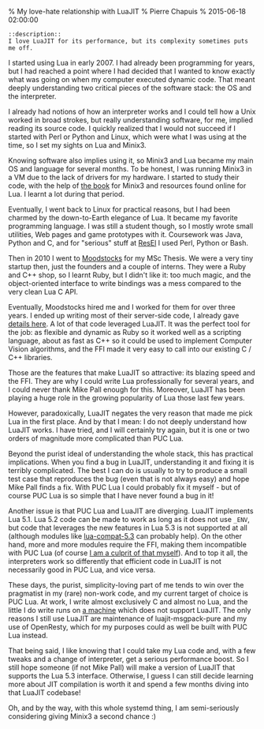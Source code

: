 % My love-hate relationship with LuaJIT
% Pierre Chapuis
% 2015-06-18 02:00:00

    ::description::
    I love LuaJIT for its performance, but its complexity sometimes puts me off.

I started using Lua in early 2007. I had already been programming for years, but I had reached a point where I had decided that I wanted to know exactly what was going on when my computer executed dynamic code. That meant deeply understanding two critical pieces of the software stack: the OS and the interpreter.

I already had notions of how an interpreter works and I could tell how a Unix worked in broad strokes, but really understanding software, for me, implied reading its source code. I quickly realized that I would not succeed if I started with Perl or Python and Linux, which were what I was using at the time, so I set my sights on Lua and Minix3.

Knowing software also implies using it, so Minix3 and Lua became my main OS and language for several months. To be honest, I was running Minix3 in a VM due to the lack of drivers for my hardware. I started to study their code, with the help of [the book](http://www.minix3.org/doc/#book) for Minix3 and resources found online for Lua. I learnt a lot during that period.

Eventually, I went back to Linux for practical reasons, but I had been charmed by the down-to-Earth elegance of Lua. It became my favorite programming language. I was still a student though, so I mostly wrote small utilities, Web pages and game prototypes with it. Coursework was Java, Python and C, and for "serious" stuff at [ResEl](http://resel.fr/) I used Perl, Python or Bash.

Then in 2010 I went to [Moodstocks](https://moodstocks.com/) for my MSc Thesis. We were a very tiny startup then, just the founders and a couple of interns. They were a Ruby and C++ shop, so I learnt Ruby, but I didn't like it: too much magic, and the object-oriented interface to write bindings was a mess compared to the very clean Lua C API.

Eventually, Moodstocks hired me and I worked for them for over three years. I ended up writing most of their server-side code, I already gave [details here](http://blog.separateconcerns.com/2013-06-20-three-years-proprietary-projects.html). A lot of that code leveraged LuaJIT. It was the perfect tool for the job: as flexible and dynamic as Ruby so it worked well as a scripting language, about as fast as C++ so it could be used to implement Computer Vision algorithms, and the FFI made it very easy to call into our existing C / C++ libraries.

Those are the features that make LuaJIT so attractive: its blazing speed and the FFI. They are why I could write Lua professionally for several years, and I could never thank Mike Pall enough for this. Moreover, LuaJIT has been playing a huge role in the growing popularity of Lua those last few years.

However, paradoxically, LuaJIT negates the very reason that made me pick Lua in the first place. And by that I mean: I do not deeply understand how LuaJIT works. I have tried, and I will certainly try again, but it is one or two orders of magnitude more complicated than PUC Lua.

Beyond the purist ideal of understanding the whole stack, this has practical implications. When you find a bug in LuaJIT, understanding it and fixing it is terribly complicated. The best I can do is usually to try to produce a small test case that reproduces the bug (even that is not always easy) and hope Mike Pall finds a fix. With PUC Lua I could probably fix it myself - but of course PUC Lua is so simple that I have never found a bug in it!

Another issue is that PUC Lua and LuaJIT are diverging. LuaJIT implements Lua 5.1. Lua 5.2 code can be made to work as long as it does not use `_ENV`, but code that leverages the new features in Lua 5.3 is not supported at all (although modules like [lua-compat-5.3](https://github.com/keplerproject/lua-compat-5.3) can probably help). On the other hand, more and more modules require the FFI, making them incompatible with PUC Lua (of course [I am a culprit of that myself](https://github.com/catwell/luajit-msgpack-pure)). And to top it all, the interpreters work so differently that efficient code in LuaJIT is not necessarily good in PUC Lua, and vice versa.

These days, the purist, simplicity-loving part of me tends to win over the pragmatist in my (rare) non-work code, and my current target of choice is PUC Lua. At work, I write almost exclusively C and almost no Lua, and the little I do write runs on [a machine](https://meetlima.com/) which does not support LuaJIT. The only reasons I still use LuaJIT are maintenance of luajit-msgpack-pure and my use of OpenResty, which for my purposes could as well be built with PUC Lua instead.

That being said, I like knowing that I could take my Lua code and, with a few tweaks and a change of interpreter, get a serious performance boost. So I still hope someone (if not Mike Pall) will make a version of LuaJIT that supports the Lua 5.3 interface. Otherwise, I guess I can still decide learning more about JIT compilation is worth it and spend a few months diving into that LuaJIT codebase!

Oh, and by the way, with this whole systemd thing, I am semi-seriously considering giving Minix3 a second chance :)
